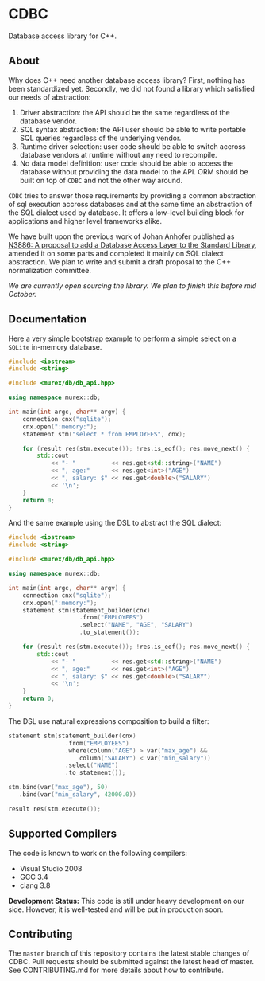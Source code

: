# CDBC

Database access library for C++.

## About

Why does C++ need another database access library? First, nothing has been standardized yet. Secondly, we did not found a library which satisfied our needs of abstraction:
  1. Driver abstraction: the API should be the same regardless of the database vendor.
  2. SQL syntax abstraction: the API user should be able to write portable SQL queries regardless of the underlying vendor.
  3. Runtime driver selection: user code should be able to switch accross database vendors at runtime without any need to recompile.
  4. No data model definition: user code should be able to access the database without providing the data model to the API. ORM should be built on top of `CDBC` and not the other way around.

`CDBC` tries to answer those requirements by providing a common abstraction of sql execution accross databases and at the same time an abstraction of the SQL dialect used by database. It offers a low-level building block for applications and higher level frameworks alike.

We have built upon the previous work of Johan Anhofer published as [N3886: A proposal to add a Database Access Layer to the Standard Library](http://www.open-std.org/jtc1/sc22/wg21/docs/papers/2014/n3886.pdf "N3886 draft"), amended it on some parts and completed it mainly on SQL dialect abstraction.
We plan to write and submit a draft proposal to the C++ normalization committee.


*We are currently open sourcing the library. We plan to finish this before mid October.*


## Documentation

Here a very simple bootstrap example to perform a simple select on a `SQLite` in-memory database.
```cpp
#include <iostream>
#include <string>

#include <murex/db/db_api.hpp>

using namespace murex::db;

int main(int argc, char** argv) {
    connection cnx("sqlite");
    cnx.open(":memory:");
    statement stm("select * from EMPLOYEES", cnx);

    for (result res(stm.execute()); !res.is_eof(); res.move_next() {
        std::cout
            << "- "          << res.get<std::string>("NAME")
	        << ", age:"      << res.get<int>("AGE")
	        << ", salary: $" << res.get<double>("SALARY")
	        << '\n';
    }
    return 0;
}
```

And the same example using the DSL to abstract the SQL dialect:
```cpp
#include <iostream>
#include <string>

#include <murex/db/db_api.hpp>

using namespace murex::db;

int main(int argc, char** argv) {
    connection cnx("sqlite");
    cnx.open(":memory:");
    statement stm(statement_builder(cnx)
                    .from("EMPLOYEES")
                    .select("NAME", "AGE", "SALARY")
                    .to_statement());

    for (result res(stm.execute()); !res.is_eof(); res.move_next() {
        std::cout
            << "- "          << res.get<std::string>("NAME")
	        << ", age:"      << res.get<int>("AGE")
	        << ", salary: $" << res.get<double>("SALARY")
	        << '\n';
    }
    return 0;
}
```

The DSL use natural expressions composition to build a filter:
```cpp
statement stm(statement_builder(cnx)
                .from("EMPLOYEES")
		        .where(column("AGE") > var("max_age") &&
		            column("SALARY") < var("min_salary"))
                .select("NAME")
		        .to_statement());

stm.bind(var("max_age"), 50)
   .bind(var("min_salary", 42000.0))

result res(stm.execute());
```


## Supported Compilers

The code is known to work on the following compilers:
- Visual Studio 2008
- GCC 3.4
- clang 3.8

**Development Status:** This code is still under heavy development on our side. However, it is well-tested and will be put in production soon.


## Contributing

The `master` branch of this repository contains the latest stable changes of CDBC. Pull requests should be submitted against the latest head of master. See CONTRIBUTING.md for more details about how to contribute.
